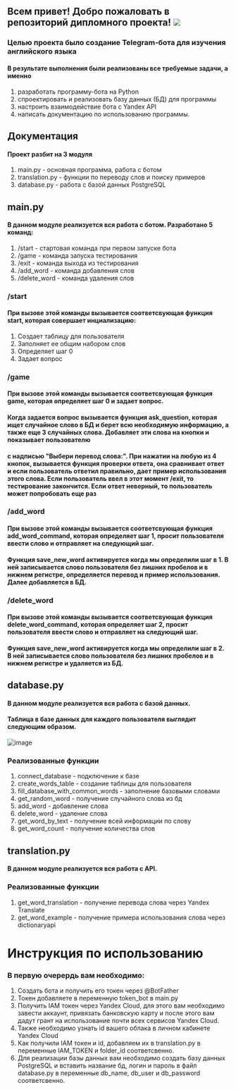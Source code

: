 ## Всем привет! Добро пожаловать в репозиторий дипломного проекта! ![](https://github.com/blackcater/blackcater/raw/main/images/Hi.gif) 
### Целью проекта было создание Telegram-бота для изучения английского языка

#### В результате выполнения были реализованы все требуемые задачи, а именно 
1. разработать программу-бота на Python
2. спроектировать и реализовать базу данных (БД) для программы
3. настроить взаимодействие бота с Yandex API
4. написать документацию по использованию программы.

## Документация
#### Проект разбит на 3 модуля

1. main.py - основная программа, работа с ботом
2. translation.py - функции по переводу слов и поиску примеров 
3. database.py - работа с базой данных PostgreSQL

## main.py
#### В данном модуле реализуется вся работа с ботом. Разработано 5 команд:

1. /start - стартовая команда при первом запуске бота
2. /game - команда запуска тестирования
3. /exit - команда выхода из тестирования
4. /add_word - команда добавления слов
5. /delete_word - команда удаления слов

### /start
#### При вызове этой команды вызывается соответсвующая функция start, которая совершает инциализацию: 

1. Создает таблицу для пользователя
2. Заполняет ее общим набором слов
3. Определяет шаг 0
4. Задает вопрос

### /game
#### При вызове этой команды вызывается соответсвующая функция game, которая определяет шаг 0 и задает вопрос.
#### Когда задается вопрос вызывается функция ask_question, которая ищет случайное слово в БД и берет всю необходимую информацию, а также еще 3 случайных слова. Добавляет эти слова на кнопки и показывает пользователю 
#### с надписью "Выбери перевод слова:". При нажатии на любую из 4 кнопок, вызывается функция проверки ответа, она сравнивает ответ и если пользователь ответил правильно, дает пример использования этого слова. Если пользователь ввел в этот момент /exit, то тестирование закончится. Если ответ неверный, то пользователь может попробовать еще раз

### /add_word
#### При вызове этой команды вызывается соответсвующая функция add_word_command, которая определяет шаг 1, просит пользователя ввести слово и отправляет на следующий шаг.
#### Функция save_new_word активируется когда мы определили шаг в 1. В ней записывается слово пользователя без лишних пробелов и в нижнем регистре, определяется перевод и пример использования. Далее добавляется в БД.

### /delete_word
#### При вызове этой команды вызывается соответсвующая функция delete_word_command, которая определяет шаг 2, просит пользователя ввести слово и отправляет на следующий шаг.
#### Функция save_new_word активируется когда мы определили шаг в 2. В ней записывается слово пользователя без лишних пробелов и в нижнем регистре и удаляется из БД.

## database.py
#### В данном модуле реализуется вся работа с базой данных.
#### Таблица в базе данных для каждого пользователя выглядит следующим образом.

![image](https://github.com/itkvanto/Diplom/assets/104899600/22bf0fe6-185a-4929-baa2-35a561536e72)

### Реализованные функции
1. connect_database - подключение к базе
2. create_words_table - создание таблицы для пользователя
3. fill_database_with_common_words - заполнение базовыми словами
4. get_random_word - получение случайного слова из бд
5. add_word - добавление слова
6. delete_word - удаление слова
7. get_word_by_text - получение всей информации по слову
8. get_word_count - получение количества слов

## translation.py
#### В данном модуле реализуется вся работа с API.

### Реализованные функции
1. get_word_translation - получение перевода слова через Yandex Translate
2. get_word_example - получение примера использования слова через dictionaryapi

# Инструкция по использованию
### В первую очерердь вам необходимо:
1. Cоздать бота и получить его токен через @BotFather
2. Токен добавляете в переменную token_bot в main.py
3. Получить IAM токен через Yandex Cloud, для этого вам необходимо завести аккаунт, привязать банковскую карту и после этого вам дадут грант на использование почти всех сервисов Yandex Cloud.
4. Также необходимо узнать id вашего облака в личном кабинете Yandex Cloud
5. Как получили IAM токен и id, добавляем их в translation.py в переменные IAM_TOKEN и folder_id соответсвенно.
6. Для реализации базы данных вам необходимо создать базу данных PostgreSQL и вставить название бд, логин и пароль в файл database.py в переменные db_name, db_user и db_password соответсвенно.


